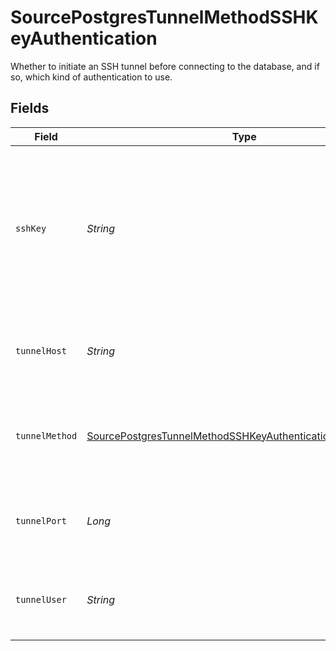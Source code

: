 # SourcePostgresTunnelMethodSSHKeyAuthentication

Whether to initiate an SSH tunnel before connecting to the database, and if so, which kind of authentication to use.


## Fields

| Field                                                                                                                                           | Type                                                                                                                                            | Required                                                                                                                                        | Description                                                                                                                                     | Example                                                                                                                                         |
| ----------------------------------------------------------------------------------------------------------------------------------------------- | ----------------------------------------------------------------------------------------------------------------------------------------------- | ----------------------------------------------------------------------------------------------------------------------------------------------- | ----------------------------------------------------------------------------------------------------------------------------------------------- | ----------------------------------------------------------------------------------------------------------------------------------------------- |
| `sshKey`                                                                                                                                        | *String*                                                                                                                                        | :heavy_check_mark:                                                                                                                              | OS-level user account ssh key credentials in RSA PEM format ( created with ssh-keygen -t rsa -m PEM -f myuser_rsa )                             |                                                                                                                                                 |
| `tunnelHost`                                                                                                                                    | *String*                                                                                                                                        | :heavy_check_mark:                                                                                                                              | Hostname of the jump server host that allows inbound ssh tunnel.                                                                                |                                                                                                                                                 |
| `tunnelMethod`                                                                                                                                  | [SourcePostgresTunnelMethodSSHKeyAuthenticationTunnelMethod](../../models/shared/SourcePostgresTunnelMethodSSHKeyAuthenticationTunnelMethod.md) | :heavy_check_mark:                                                                                                                              | Connect through a jump server tunnel host using username and ssh key                                                                            |                                                                                                                                                 |
| `tunnelPort`                                                                                                                                    | *Long*                                                                                                                                          | :heavy_minus_sign:                                                                                                                              | Port on the proxy/jump server that accepts inbound ssh connections.                                                                             | 22                                                                                                                                              |
| `tunnelUser`                                                                                                                                    | *String*                                                                                                                                        | :heavy_check_mark:                                                                                                                              | OS-level username for logging into the jump server host.                                                                                        |                                                                                                                                                 |